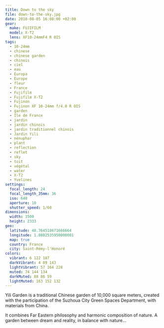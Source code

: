 ```yaml
---
title: Down to the sky
file: down-to-the-sky.jpg
date: 2018-08-05 16:08:00 +02:00
gear:
  make: FUJIFILM
  model: X-T2
  lens: XF10-24mmF4 R OIS
tags:
  - 10-24mm
  - chinese
  - chinese garden
  - chinois
  - ciel
  - eau
  - Europa
  - Europe
  - fleur
  - France
  - Fujifilm
  - Fujifilm X-T2
  - Fujinon
  - Fujinon XF 10-24mm f/4.0 R OIS
  - garden
  - Ile de France
  - jardin
  - jardin chinois
  - jardin traditionnel chinois
  - Jardin Yili
  - nénuphar
  - plant
  - reflection
  - reflet
  - sky
  - toit
  - végétal
  - water
  - X-T2
  - Yvelines
settings:
  focal_length: 24
  focal_length_35mm: 36
  iso: 640
  aperture: 10
  shutter_speed: 1/60
dimensions:
  width: 3500
  height: 2333
geo:
  latitude: 48.764518671666664
  longitude: 1.8882535950000001
  map: true
  country: France
  city: Saint-Rémy-l'Honoré
colors:
  vibrant: 6 122 187
  darkVibrant: 4 89 143
  lightVibrant: 57 164 228
  muted: 74 144 134
  darkMuted: 88 86 59
  lightMuted: 163 152 132
---
```


Yili Garden is a traditional Chinese garden of 10,000 square meters, created with the participation of the Suzhoua City Green Spaces Department, with materials from China.

It combines Far Eastern philosophy and harmonic composition of nature. A garden between dream and reality, in balance with nature...
